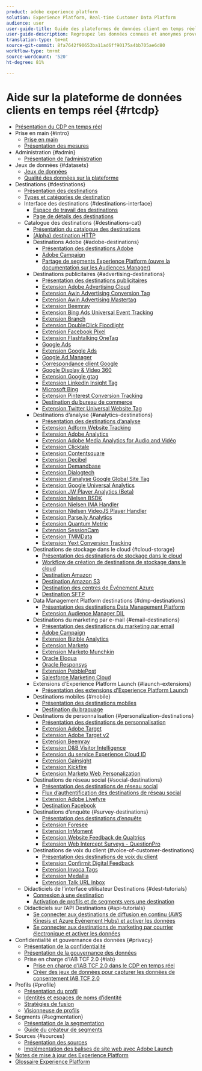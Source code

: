 ```yaml
---
product: adobe experience platform
solution: Experience Platform, Real-time Customer Data Platform
audience: user
user-guide-title: Guide des plateformes de données client en temps réel
user-guide-description: Regroupez les données connues et anonymes provenant de plusieurs entreprises sources afin de créer des profils clients, puis des segments d’audience à partir de ces profils et enfin d’activer ces segments vers des destinations tierces.
translation-type: tm+mt
source-git-commit: 8fa7642f90653ba11ad6ff90175a4bb705ae6d80
workflow-type: tm+mt
source-wordcount: '520'
ht-degree: 81%

---
```



# Aide sur la plateforme de données clients en temps réel {#rtcdp}

* [Présentation du CDP en temps réel](overview.md)
* Prise en main {#intro}
   * [Prise en main](get-started.md)
   * [Présentation des mesures](home-page-dashboards.md)
* Administration {#admin}
   * [Présentation de l’administration](administration/admin-overview.md)
* Jeux de données {#datasets}
   * [Jeux de données](datasets/dataset.md)
   * [Qualité des données sur la plateforme](datasets/data-quality.md)
* Destinations {#destinations}
   * [Présentation des destinations](destinations/destinations-overview.md)
   * [Types et catégories de destination](/help/rtcdp/destinations/destination-types.md)
   * Interface des destinations {#destinations-interface}
      * [Espace de travail des destinations](destinations/destinations-workspace.md)
      * [Page de détails des destinations](destinations/destination-details-page.md)
   * Catalogue des destinations {#destinations-cat}
      * [Présentation du catalogue des destinations](destinations/destinations-catalog.md)
      * [ (Alpha) destination HTTP](/help/rtcdp/destinations/http-destination.md)
      * Destinations Adobe {#adobe-destinations}
         * [Présentation des destinations Adobe](destinations/adobe-destinations.md)
         * [Adobe Campaign](destinations/adobe-campaign-destination.md)
         * [Partage de segments Experience Platform (ouvre la documentation sur les Audiences Manager)](https://docs.adobe.com/help/en/audience-manager/user-guide/implementation-integration-guides/integration-experience-platform/aam-aep-audience-sharing.html)
      * Destinations publicitaires {#advertising-destinations}
         * [Présentation des destinations publicitaires](destinations/advertising-destinations.md)
         * [Extension Adobe Advertising Cloud](/help/rtcdp/destinations/adobe-advertising-cloud-extension.md)
         * [Extension Awin Advertising Conversion Tag](/help/rtcdp/destinations/awin-conversiontag-extension.md)
         * [Extension Awin Advertising Mastertag](/help/rtcdp/destinations/awin-mastertag-extension.md)
         * [Extension Beemray](/help/rtcdp/destinations/beemray-extension.md)
         * [Extension Bing Ads Universal Event Tracking](/help/rtcdp/destinations/bing-ads-extension.md)
         * [Extension Branch](/help/rtcdp/destinations/branch-extension.md)
         * [Extension DoubleClick Floodlight](/help/rtcdp/destinations/doubleclick-floodlight-extension.md)
         * [Extension Facebook Pixel](/help/rtcdp/destinations/facebook-pixel-extension.md)
         * [Extension Flashtalking OneTag](/help/rtcdp/destinations/flashtalking-extension.md)
         * [Google Ads](/help/rtcdp/destinations/google-ads-destination.md)
         * [Extension Google Ads](/help/rtcdp/destinations/google-ads-extension.md)
         * [Google Ad Manager](/help/rtcdp/destinations/google-ad-manager-destination.md)
         * [Correspondance client Google](/help/rtcdp/destinations/google-customer-match-destination.md)
         * [Google Display &amp; Video 360](/help/rtcdp/destinations/google-dv360-destination.md)
         * [Extension Google gtag](/help/rtcdp/destinations/gtag-advertising-extension.md)
         * [Extension LinkedIn Insight Tag](/help/rtcdp/destinations/linkedin-extension.md)
         * [Microsoft Bing](/help/rtcdp/destinations/bing-destination.md)
         * [Extension Pinterest Conversion Tracking](destinations/pinterest-extension.md)
         * [Destination du bureau de commerce](/help/rtcdp/destinations/tradedesk-destination.md)
         * [Extension Twitter Universal Website Tag](destinations/twitter-uwt-extension.md)
      * Destinations d’analyse {#analytics-destinations}
         * [Présentation des destinations d’analyse](destinations/analytics-destinations.md)
         * [Extension Adform Website Tracking](/help/rtcdp/destinations/adform-extension.md)
         * [Extension Adobe Analytics](/help/rtcdp/destinations/adobe-analytics-extension.md)
         * [Extension Adobe Media Analytics for Audio and Vidéo](/help/rtcdp/destinations/adobe-video-analytics-extension.md)
         * [Extension Clicktale](/help/rtcdp/destinations/clicktale-extension.md)
         * [Extension Contentsquare](/help/rtcdp/destinations/contentsquare-extension.md)
         * [Extension Decibel](/help/rtcdp/destinations/decibel-extension.md)
         * [Extension Demandbase](/help/rtcdp/destinations/demandbase-extension.md)
         * [Extension Dialogtech](/help/rtcdp/destinations/dialogtech-extension.md)
         * [Extension d’analyse Google Global Site Tag](/help/rtcdp/destinations/gtag-analytics-extension.md)
         * [Extension Google Universal Analytics](/help/rtcdp/destinations/google-universal-analytics-extension.md)
         * [Extension JW Player Analytics (Beta)](/help/rtcdp/destinations/jw-player-analytics-extension.md)
         * [Extension Nielsen BSDK](destinations/nielsen-bsdk-extension.md)
         * [Extension Nielsen IMA Handler](destinations/nielsen-ima-extension.md)
         * [Extension Nielsen VideoJS Player Handler](destinations/nielsen-videojs-extension.md)
         * [Extension Parse.ly Analytics](destinations/parsely-extension.md)
         * [Extension Quantum Metric](destinations/quantum-metric-extension.md)
         * [Extension SessionCam](destinations/sessioncam-extension.md)
         * [Extension TMMData](destinations/tmmdata-extension.md)
         * [Extension Yext Conversion Tracking](destinations/yext-extension.md)
      * Destinations de stockage dans le cloud {#cloud-storage}
         * [Présentation des destinations de stockage dans le cloud](destinations/cloud-storage-destinations.md)
         * [Workflow de création de destinations de stockage dans le cloud](/help/rtcdp/destinations/cloud-storage-destinations-workflow.md)
         * [Destination Amazon](/help/rtcdp/destinations/amazon-kinesis-destination.md)
         * [Destination Amazon S3](destinations/amazon-s3-destination.md)
         * [Destination des centres de Événement Azure](/help/rtcdp/destinations/azure-event-hubs-destination.md)
         * [Destination SFTP](destinations/sftp-destination.md)
      * Data Management Platform destinations {#dmp-destinations}
         * [Présentation des destinations Data Management Platform](destinations/dmp-destinations.md)
         * [Extension Audience Manager DIL](/help/rtcdp/destinations/aam-dil-extension.md)
      * Destinations du marketing par e-mail {#email-destinations}
         * [Présentation des destinations du marketing par email](destinations/email-marketing-destinations.md)
         * [Adobe Campaign](destinations/adobe-campaign-destination.md)
         * [Extension Bizible Analytics](/help/rtcdp/destinations/bizible-extension.md)
         * [Extension Marketo](destinations/marketo-extension.md)
         * [Extension Marketo Munchkin](destinations/marketo-munchkin-extension.md)
         * [Oracle Eloqua](destinations/oracle-eloqua-destination.md)
         * [Oracle Responsys](destinations/oracle-responsys-destination.md)
         * [Extension PebblePost](destinations/pebblepost-extension.md)
         * [Salesforce Marketing Cloud](destinations/salesforce-marketing-cloud-destination.md)
      * Extensions d’Experience Platform Launch {#launch-extensions}
         * [Présentation des extensions d’Experience Platform Launch](/help/rtcdp/destinations/experience-platform-launch-extensions.md)
      * Destinations mobiles {#mobile}
         * [Présentation des destinations mobiles](destinations/mobile-destinations.md)
         * [Destination du braquage](destinations/braze-destination.md)
      * Destinations de personnalisation {#personalization-destinations}
         * [Présentation des destinations de personnalisation](/help/rtcdp/destinations/personalization-destinations.md)
         * [Extension Adobe Target](/help/rtcdp/destinations/adobe-target-extension.md)
         * [Extension Adobe Target v2](/help/rtcdp/destinations/adobe-target-v2-extension.md)
         * [Extension Beemray](/help/rtcdp/destinations/beemray-extension.md)
         * [Extension D&amp;B Visitor Intelligence](/help/rtcdp/destinations/dnb-extension.md)
         * [Extension du service Experience Cloud ID](/help/rtcdp/destinations/adobe-ecid-extension.md)
         * [Extension Gainsight](/help/rtcdp/destinations/gainsight-extension.md)
         * [Extension Kickfire](/help/rtcdp/destinations/kickfire-extension.md)
         * [Extension Marketo Web Personalization](destinations/marketo-web-personalization-extension.md)
      * Destinations de réseau social {#social-destinations}
         * [Présentation des destinations de réseau social](/help/rtcdp/destinations/social-network-destinations.md)
         * [Flux d’authentification des destinations de réseau social](/help/rtcdp/destinations/social-network-destinations-workflow.md)
         * [Extension Adobe Livefyre](/help/rtcdp/destinations/adobe-livefyre-extension.md)
         * [Destination Facebook](/help/rtcdp/destinations/facebook-destination.md)
      * Destinations d’enquête {#survey-destinations}
         * [Présentation des destinations d’enquête](/help/rtcdp/destinations/survey-destinations.md)
         * [Extension Foresee](/help/rtcdp/destinations/foresee-extension.md)
         * [Extension InMoment](/help/rtcdp/destinations/inmoment-extension.md)
         * [Extension Website Feedback de Qualtrics](destinations/qualtrics-extension.md)
         * [Extension Web Intercept Surveys - QuestionPro](/help/rtcdp/destinations/web-intercept-surveys-extension.md)
      * Destinations de voix du client {#voice-of-customer-destinations}
         * [Présentation des destinations de voix du client](/help/rtcdp/destinations/voice-of-customer-destinations.md)
         * [Extension Confirmit Digital Feedback](/help/rtcdp/destinations/confirmit-digital-feedback-extension.md)
         * [Extension Invoca Tags](/help/rtcdp/destinations/invoca-extension.md)
         * [Extension Medallia](destinations/medallia-extension.md)
         * [Extension Talk URL Inbox](destinations/talkurl-extension.md)
   * Didacticiels de l’interface utilisateur Destinations {#dest-tutorials}
      * [Connexion à une destination](/help/rtcdp/destinations/connect-destination.md)
      * [Activation de profils et de segments vers une destination](destinations/activate-destinations.md)
   * Didacticiels sur l’API Destinations {#api-tutorials}
      * [Se connecter aux destinations de diffusion en continu (AWS Kinesis et Azure Événement Hubs) et activer les données](/help/rtcdp/destinations/streaming-destinations-api-tutorial.md)
      * [Se connecter aux destinations de marketing par courrier électronique et activer les données](/help/rtcdp/destinations/email-marketing-api.md)
* Confidentialité et gouvernance des données {#privacy}
   * [Présentation de la confidentialité](privacy/privacy-overview.md)
   * [Présentation de la gouvernance des données](privacy/data-governance-overview.md)
   * Prise en charge d’IAB TCF 2.0 {#iab}
      * [Prise en charge d’IAB TCF 2.0 dans le CDP en temps réel](privacy/iab/overview.md)
      * [Créer des jeux de données pour capturer les données de consentement IAB TCF 2.0](privacy/iab/dataset-preparation.md)
* Profils {#profile}
   * [Présentation du profil](profile/profile-overview.md)
   * [Identités et espaces de noms d’identité](profile/identities-overview.md)
   * [Stratégies de fusion](profile/merge-policies.md)
   * [Visionneuse de profils](profile/profile-viewer.md)
* Segments {#segmentation}
   * [Présentation de la segmentation](segmentation/segmentation-overview.md)
   * [Guide du créateur de segments](segmentation/segment-builder-guide.md)
* Sources {#sources}
   * [Présentation des sources](sources/sources-overview.md)
   * [Implémentation des balises de site web avec Adobe Launch](sources/launch.md)
* [Notes de mise à jour des Experience Platform](https://docs.adobe.com/content/help/fr-FR/experience-platform/release-notes/latest.html)
* [Glossaire Experience Platform](https://docs.adobe.com/content/help/fr-FR/experience-platform/landing/glossary.html)
